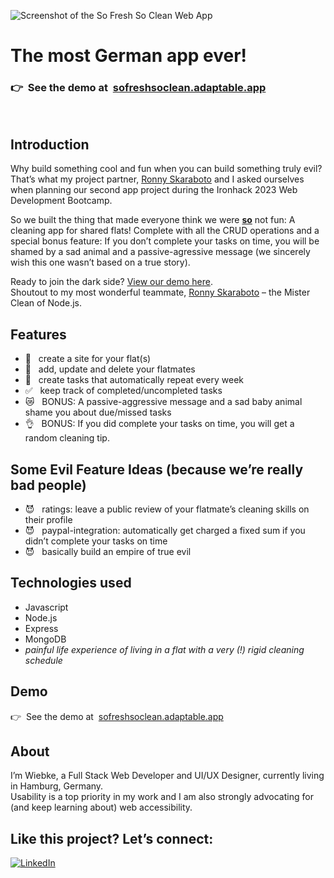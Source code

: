 ![Screenshot of the So Fresh So Clean Web App](https://github.com/fraulueneburg/so-fresh-so-clean/assets/122455194/c40dd106-6b0b-472f-94ee-b1bd22100020)


# The most German app ever!

### <span aria-hidden="true">👉&nbsp;&nbsp;</span>See the demo at&nbsp;&nbsp;[sofreshsoclean.adaptable.app](https://sofreshsoclean.adaptable.app/)

<br />

## Introduction

Why build something cool and fun when you can build something truly evil? That’s what my project partner, [Ronny Skaraboto](https://github.com/RonnySk) and I asked ourselves when planning our second app project during the Ironhack 2023 Web Development Bootcamp.

So we built the thing that made everyone think we were <strong><u>so</u></strong> not fun: A cleaning app for shared flats! Complete with all the CRUD operations and a special bonus feature: If you don’t complete your tasks on time, you will be shamed by a sad animal and a passive-agressive message (we sincerely wish this one wasn’t based on a true story).

Ready to join the dark side? [View our demo here](https://sofreshsoclean.adaptable.app/).<br />
Shoutout to my most wonderful teammate, [Ronny Skaraboto](https://github.com/RonnySk) – the Mister Clean of Node.js.

## Features

- <span aria-hidden="true">🧹&nbsp;&nbsp; </span>create a site for your flat(s)
- <span aria-hidden="true">🧼&nbsp;&nbsp; </span>add, update and delete your flatmates
- <span aria-hidden="true">🤩&nbsp;&nbsp; </span>create tasks that automatically repeat every week
- <span aria-hidden="true">✅&nbsp;&nbsp; </span>keep track of completed/uncompleted tasks
- <span aria-hidden="true">😿&nbsp;&nbsp; </span>BONUS: A passive-aggressive message and a sad baby animal shame you about due/missed tasks
- <span aria-hidden="true">👌&nbsp;&nbsp; </span>BONUS: If you did complete your tasks on time, you will get a random cleaning tip.

## Some Evil Feature Ideas (because we’re really bad people)

- <span aria-hidden="true">😈&nbsp;&nbsp; </span>ratings: leave a public review of your flatmate’s cleaning skills on their profile
- <span aria-hidden="true">😈&nbsp;&nbsp; </span>paypal-integration: automatically get charged a fixed sum if you didn’t complete your tasks on time
- <span aria-hidden="true">😈&nbsp;&nbsp; </span>basically build an empire of true evil

## Technologies used

- Javascript
- Node.js
- Express
- MongoDB
- *painful life experience of living in a flat with a very (!) rigid cleaning schedule*

## Demo

<span aria-hidden="true">👉&nbsp;&nbsp;</span>See the demo at&nbsp;&nbsp;[sofreshsoclean.adaptable.app](https://sofreshsoclean.adaptable.app/)

## About

I’m Wiebke, a Full Stack Web Developer and UI/UX Designer, currently living in Hamburg, Germany.  
Usability is a top priority in my work and I am also strongly advocating for (and keep learning about) web accessibility.

## Like this project? Let’s connect:

<a href="https://linkedin.com/in/fraulueneburg" target="_blank">
<img alt="LinkedIn" src="https://img.shields.io/badge/-linkedin-1572B6?&style=for-the-badge&logo=css3&logoColor=white" />
</a>
